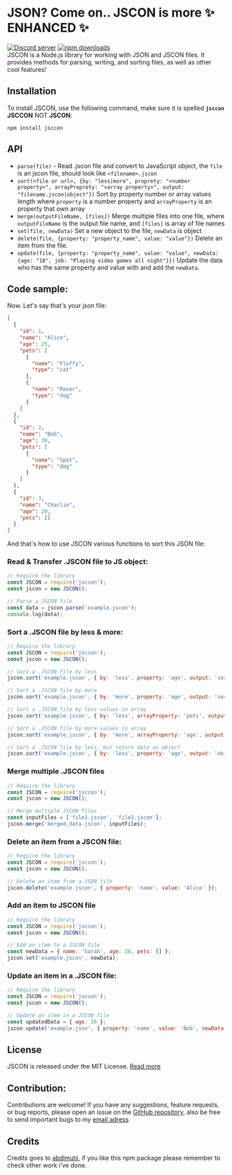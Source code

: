 # JSON? Come on.. JSCON is more ✨ ENHANCED ✨ 
<a href="https://discord.gg/NPvYAB5YCv"><img src="https://img.shields.io/discord/1077492444574261339?style=for-the-badge&color=5865F2&logo=discord&logoColor=white&label=Abdlmu'tii" alt="Discord server" /></a>
  <a href="https://www.npmjs.com/package/jsccon"><img src="https://img.shields.io/npm/dt/jsccon.svg?maxAge=3600&color=CC3534&style=for-the-badge&logo=npm" alt="npm downloads" /></a>
<br>
JSCON is a Node.js library for working with JSON and JSCON files. It provides methods for parsing, writing, and sorting files, as well as other cool features!

## Installation

To install JSCON, use the following command, make sure it is spelled **`jsccon`** **JSCCON** NOT **JSCON**:
```cli
npm install jsccon
```

## API
- `parse(file)` - Read .jscon file and convert to JavaScript object, the `file` is an jscon file, should look like `<filename>.jscon`
- `sort(<file or url>, {by: "less|more", proprety: "<number property>", arrayProprety: "<array property>", output: "filename.jscon|object"})` Sort by property number or array values length where `property` is a number property and `arrayProperty` is an property that own array
- `merge(outputFileName, [files])` Merge multiple files into one file, where `outputFileName` is the output file name, and `[files]` is array of file names
- `set(file, newData)` Set a new object to the file, `newData` is object
- `delete(file, {property: "property_name", value: "value"})` Delete an item from the file.
- `update(file, {property: "property_name", value: "value", newData: {age: "18", job: "Playing video games all night"}})` Update the data who has the same property and value with and add the `newData`.

## Code sample:
Now. Let's say that's your json file:
```json
[
  {
    "id": 1,
    "name": "Alice",
    "age": 25,
    "pets": [
      {
        "name": "Fluffy",
        "type": "cat"
      },
      {
        "name": "Rover",
        "type": "dog"
      }
    ]
  },
  {
    "id": 2,
    "name": "Bob",
    "age": 30,
    "pets": [
      {
        "name": "Spot",
        "type": "dog"
      }
    ]
  },
  {
    "id": 3,
    "name": "Charlie",
    "age": 20,
    "pets": []
  }
]
```

And that's how to use JSCON various functions to sort this JSON file:

### Read & Transfer .JSCON file to JS object:
```js
// Require the library 
const JSCON = require('jsccon');
const jscon = new JSCON();

// Parse a JSCON file
const data = jscon.parse('example.jscon');
console.log(data);
```

### Sort a .JSCON file by less & more:
```js
// Require the library 
const JSCON = require('jsccon');
const jscon = new JSCON();

// Sort a .JSCON file by less
jscon.sort('example.jscon', { by: 'less', property: 'age', output: 'sorted_data.jscon' });

// Sort a .JSCON file by more
jscon.sort('example.jscon', { by: 'more', property: 'age', output: 'sorted_data.jscon' });

// Sort a .JSCON file by less values in array
jscon.sort('example.jscon', { by: 'less', arrayProperty: 'pets', output: 'sorted_data.jscon' });

// Sort a .JSCON file by more values in array
jscon.sort('example.jscon', { by: 'more', arrayProperty: 'age', output: 'sorted_data.jscon' });

// Sort a .JSCON file by less, but return data as object
jscon.sort('example.jscon', { by: 'less', property: 'age', output: 'object' });
```

### Merge multiple .JSCON files
```js
// Require the library 
const JSCON = require('jsccon');
const jscon = new JSCON();

// Merge multiple JSCON files
const inputFiles = ['file1.jscon', 'file2.jscon'];
jscon.merge('merged_data.jscon', inputFiles);
```

### Delete an item from a JSCON file:
```js
// Require the library 
const JSCON = require('jsccon');
const jscon = new JSCON();

// Delete an item from a JSON file
jscon.delete('example.jscon', { property: 'name', value: 'Alice' });
```

### Add an item to JSCON file
```js
// Require the library 
const JSCON = require('jsccon');
const jscon = new JSCON();

// Add an item to a JSCON file
const newData = { name: 'Sarah', age: 28, pets: [] };
jscon.set('example.jscon', newData);
```

### Update an item in a .JSCON file:
```js
// Require the library 
const JSCON = require('jsccon');
const jscon = new JSCON();

// Update an item in a JSCON file
const updatedData = { age: 26 };
jscon.update('example.json', { property: 'name', value: 'Bob', newData: updatedData });
```



## License 
JSCON is released under the MIT License. [Read more](https://opensource.org/licenses/MIT)

## Contribution:
Contributions are welcome! If you have any suggestions, feature requests, or bug reports, please open an issue on the [GitHub repository](https://github.com/abdlmutii/jscon), also be free to send important bugs to my <a href="mailto:abdlmutii@outlook.com">email adress</a>
## Credits
Credits goes to [abdlmutii](https://github.com/abdlmutii), if you like this npm package please remember to check other work i've done.
